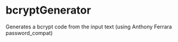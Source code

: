 # bcryptGenerator
Generates a bcrypt code from the input text (using Anthony Ferrara password_compat)

